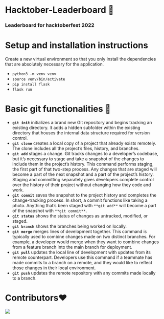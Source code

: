 # Hacktober-Leaderboard 🚀

### Leaderboard for hacktoberfest 2022

# Setup and installation instructions

Create a new virtual environment so that you only install the dependencies that are absolutely necessary for the application.

- `python3 -m venv venv`
- `source venv/bin/activate`
- `pip install flask`
- `flask run`

# Basic git functionalities 🔩

- **`git init`** initializes a brand new Git repository and begins tracking an existing directory. It adds a hidden subfolder within the existing directory that houses the internal data structure required for version control.
- **`git clone`** creates a local copy of a project that already exists remotely. The clone includes all the project’s files, history, and branches.
- **`git add`** stages a change. Git tracks changes to a developer’s codebase, but it’s necessary to stage and take a snapshot of the changes to include them in the project’s history. This command performs staging, the first part of that two-step process. Any changes that are staged will become a part of the next snapshot and a part of the project’s history. Staging and committing separately gives developers complete control over the history of their project without changing how they code and work.
- **`git commit`** saves the snapshot to the project history and completes the change-tracking process. In short, a commit functions like taking a photo. Anything that’s been staged with `**git add**` will become a part of the snapshot with `**git commit**`.
- **`git status`** shows the status of changes as untracked, modified, or staged.
- **`git branch`** shows the branches being worked on locally.
- **`git merge`** merges lines of development together. This command is typically used to combine changes made on two distinct branches. For example, a developer would merge when they want to combine changes from a feature branch into the main branch for deployment.
- **`git pull`** updates the local line of development with updates from its remote counterpart. Developers use this command if a teammate has made commits to a branch on a remote, and they would like to reflect those changes in their local environment.
- **`git push`** updates the remote repository with any commits made locally to a branch.

# Contributors❤️

<a href="https://github.com/GDSC-IIIT-Kalyani/hacktober-leaderboard/graphs/contributors">
  <img src="https://contrib.rocks/image?repo=GDSC-IIIT-Kalyani/hacktober-leaderboard" />
</a>
